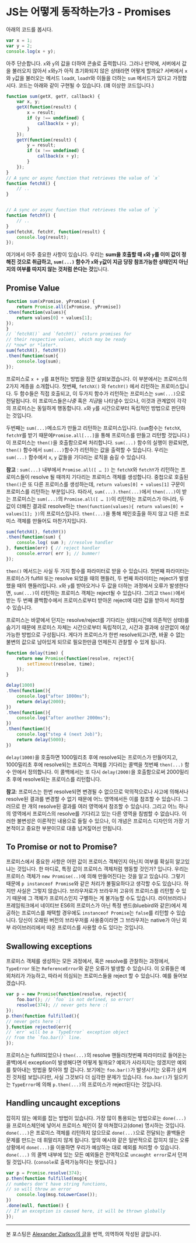 

# JS는 어떻게 동작하는가3 - Promises 

아래의 코드를 봅시다.
```javascript
var x = 1;
var y = 2;
console.log(x + y);
```
아주 단순합니다. `x`와 `y`의 값을 더하여 콘솔로 출력합니다. 그러나 만약에, 서버에서 값을 불러오지 않아서
`x`와`y`가 아직 초기화되지 않은 상태라면 어떻게 할까요? 서버에서 `x`와 `y`값을 불러오는 메서드 `loadX`, `loadY`와 
이들을 더하는 `sum` 메서드가 있다고 가정합시다. 코드는 아래와 같이 구현될 수 있습니다. (꽤 이상한 코드입니다.)
```javascript
function sum(getX, getY, callback) {
    var x, y;
    getX(function(result) {
        x = result;
        if (y !== undefined) {
            callback(x + y);
        }
    });
    getY(function(result) {
        y = result;
        if (x !== undefined) {
            callback(x + y);
        }
    });
}
// A sync or async function that retrieves the value of `x`
function fetchX() {
    // ..
}


// A sync or async function that retrieves the value of `y`
function fetchY() {
    // ..
}
sum(fetchX, fetchY, function(result) {
    console.log(result);
});
```


여기에서 아주 중요한 사항이 있습니다. 우리는 **sum을 호출할 때 `x`와 `y`를 이미 값이 정해진 것으로 취급하고, `sum(...)` 함수가 `x`와 `y`값이 지금 당장 참조가능한 상태인지 아닌지의 여부를 따지지 않는 것처럼 쓴다는 것**입니다.


## Promise Value
```javascript
function sum(xPromise, yPromise) {
	return Promise.all([xPromise, yPromise])
.then(function(values){
	return values[0] + values[1];
});
}
// `fetchX()` and `fetchY()` return promises for
// their respective values, which may be ready
// *now* or *later*.
sum(fetchX(), fetchY())
.then(function(sum){
	console.log(sum);
});
```
프로미스로 `x + y`를 표현하는 방법을 잠깐 살펴보겠습니다. 이 부분에서는 프로미스의 2가지 계층을 소개합니다.
첫번째, `fetchX()` 와 `fetchY()` 에서 리턴하는 프로미스입니다. 두 함수들은 직접 호출되고, 이 두가지 함수가 리턴하는 프로미스는 `sum(...)`으로 전달됩니다. 이 프로미스들은*나중* 혹은 *지금*을 나타낼수 있으나, 이것과 관계없이 각각의 프로미스는 동일하게 행동합니다. `x`와 `y`를 시간으로부터 독립적인 방법으로 판단하는 것입니다. 

두번째는 `sum(...)`메소드가 만들고 리턴하는 프로미스입니다. (`sum`함수는 `fetchX`, `fetchY`를 받기 때문에`Promise.all[...]`을 통해 프로미스를 만들고 리턴할 것입니다.) 이 프로미스는 `then()`을 호출함으로써 처리합니다. `sum(...)` 함수의 실행이 완료되면, `then()` 함수에서 `sum(...)`함수가 리턴하는 값을 출력할 수 있습니다. 우리는 `sum(...)` 함수에서 `x`, `y` 값들을 기다리는 로직을 숨길 수 있습니다.

**참고** : `sum(...)` 내부에서  `Promise.all([ … ])` 는 `fetchX`와 `fetchY`가 리턴하는 프로미스들이 resolve 될 때까지 기다리는 프로미스 객체를 생성합니다. 중첩으로 호출된 `then()`은 또 다른 프로미스를 생성하는데, `return values[0] + values[1]` 구문이 프로미스를 리턴하는 부분입니다. 따라서,  `sum(...).then(...)`에서 `then(...)`이 받는 프로미스는 `sum(...)`의 `Promise.all([ … ])`이 리턴하는 프로미스가 아니라, 두 값이 더해진 결과로 resolve하는 `then(function(values){
	return values[0] + values[1];
})`의 프로미스입니다. `then(...)`을 통해 체인호출을 하지 않고 다른 프로미스 객체를 만들어도 마찬가지입니다.

```javascript
sum(fetchX(), fetchY())
.then(function(sum) {
	console.log( sum ); //resolve handler
}, function(err) { // reject handler
	console.error( err ); // bummer!
});
```

`then()` 메서드는 사실 두 가지 함수를 파라미터로 받을 수 있습니다. 첫번째 파라미터는 프로미스가 fulfill 또는 resolve 되었을 때의 핸들러, 두 번째 파라미터는 reject가 발생했을 때의 핸들러입니다.
`x`와 `y`를 받아오거나 두 값을 더하는 과정에서 오류가 발생한다면, `sum(...)`이 리턴하는 프로미스 객체는 reject될 수 있습니다. 그리고 `then()`에서 받는 두 번째 콜백함수에서 프로미스로부터 받아온 reject에 대한 값을 받아서 처리할 수 있습니다.

프로미스는 바깥에서 던지는 resolve/reject를 기다리는 상태(시간에 의존적인 상태)를 숨기기 때문에 프로미스 자체는 시간으로부터 독립적이고, 시간과 결과에 상관없이 예상가능한 방법으로 구성됩니다.
게다가 프로미스가 한번 resolve되고나면, 바꿀 수 없는 불변의 값으로 남아있게 되므로 필요한만큼 언제든지 관찰할 수 있게 됩니다.
```javascript
function delay(time) {
	return new Promise(function(resolve, reject){
		setTimeout(resolve, time);
	});
}

delay(1000)
.then(function(){
	console.log("after 1000ms");
	return delay(2000);
})
.then(function(){
	console.log("after another 2000ms");
})
.then(function(){
	console.log("step 4 (next Job)");
	return delay(5000);
})
```
`delay(1000)`을 호출하면 1000밀리초 후에 resolve되는 프로미스가 만들어지고, 1000밀리초 후에 resolve되는 프로미스 객체를 기다리는 콜백을 첫번째 `then(...)` 함수 안에서 정의합니다. 이 콜백에서는 또 다시 `delay(2000)`을 호출함으로써 2000밀리초 후에 resolve되는 프로미스를 리턴합니다. 


**참고**: 프로미스는 한번 resolve되면 변경될 수 없으므로 악의적으로나 사고에 의해서나 resolve된 결과를 변경할 수 없기 때문에 어느 영역에서든 이를 참조할 수 있습니다. 그러므로 한 개의 resolve된 결과를 여러 영역에서 참조할 수 있습니다. 그리고 어느 하나의 영역에서 프로미스의 resolve를 기다리고 있는 다른 영역을 침범할 수 없습니다. 이러한 불변성은 이론적인 내용으로 들릴 수 있으나, 이 개념은 프로미스 디자인의 가장 기본적이고 중요한 부분이므로 대충 넘겨짚어선 안됩니다.

## **To Promise or not to Promise?**

프로미스에서 중요한 사항은 어떤 값이 프로미스 객체인지 아닌지 여부를 확실히 알고있냐는 것입니다. 한 마디로, 특정 값이 프로미스 객체처럼 행동할 것인가? 입니다. 우리는 프로미스 객체가 `new Promise(..)`에 의해 만들어진다는 것을 알고 있습니다. 그렇기 때문에 `p instanceof Promise`와 같은 처리가 불필요하다고 생각할 수도 있습니다. 하지만 사실은 그렇지 않습니다.
브라우저로가 브라우저 고유의 프로미스를 리턴할 수 있기 때문에 그 객체가 프로미스인지 구별하는 게 불가능할 수도 있습니다. 라이브러리나 프레임워크에서 네이티브 ES6의 프로미스가 아닌 특정 밴드(bluebird와 같은)에서 제공하는 프로미스를 채택할 경우에도 `instanceof Promise`는 `false`를 리턴할 수 있습니다. 당신이 오래된 버전의 브라우저를 사용중이라면 그 브라우저는 native가 아닌 외부 라이브러리에서 따온 프로미스를 사용할 수도 있다는 것입니다. 

## Swallowing exceptions
프로미스 객체를 생성하는 모든 과정에서, 혹은 resolve를 관찰하는 과정에서, `TypeError` 또는 `ReferenceError`와 같은 오류가 발생할 수 있습니다. 이 오류들은 예외처리가 가능하고, 따라서 의심되는 프로미스들을 reject 할 수 있습니다. 예를 들어보겠습니다.
```javascript
var p = new Promise(function(resolve, reject){
	foo.bar(); // `foo` is not defined, so error!
	resolve(374); // never gets here :(
});
p.then(function fulfilled(){
// never gets here :(
},function rejected(err){
// `err` will be a `TypeError` exception object
// from the `foo.bar()` line.
});
```
프로미스는 fulfill되었으나 `then(...)`의 resolve 핸들러(첫번째 파라미터로 들어온는 콜백)에서 exception이 발생해다면 어떻게 될까요? 예외가 사라지지는 않겠지만 예외를 찾아내는 방법을 찾아야 할 겁니다.
보기에는  `foo.bar()`가 발생시키는 오류가 삼켜진 것처럼 보입니다만, 사실 그것보다 더 심각한 문제가 있습니다.  `foo.bar()`가 일으키는 `TypeError`에 의해 `p.then(...)`의 프로미스가 reject된다는 것입니다.


## **Handling uncaught exceptions**
잡히지 않는 예외를 잡는 방법이 있습니다. 가장 많이 통용되는 방법으로는 `done(...)`을 프로미스체인에 넣어서 프로미스 체인이 잘 마쳐졌다고(done) 명시하는 것입니다. `done(...)`은 프로미스 객체를 리턴하지 않으므로 `done(...)`으로 전달되는 콜백들은 문제를 만드는 데 휘말리지 않게 됩니다. 앞의 예시와 같은 일반적으로 잡히지 않는 오류 상황에서 `done(...)`을 이용하면 우리가 예상하는 대로 예외를 처리할 수 있습니다. `done(...)` 의 콜백 내부에 있는 모든 예외들은 전역적으로 `uncaught error`로서 던져질 것입니다. (`console`로 출력가능하다는 뜻입니다.)
```javascript
var p = Promise.resolve(374);
p.then(function fulfilled(msg){
// numbers don't have string functions,
// so will throw an error
	console.log(msg.toLowerCase());
})
.done(null, function() {
// If an exception is caused here, it will be thrown globally
});
```

---------------------
본 포스팅은 [Alexander Zlatkov의 글](https://blog.sessionstack.com/how-javascript-works-event-loop-and-the-rise-of-async-programming-5-ways-to-better-coding-with-2f077c4438b5)을 번역, 의역하여 작성된 글입니다.



